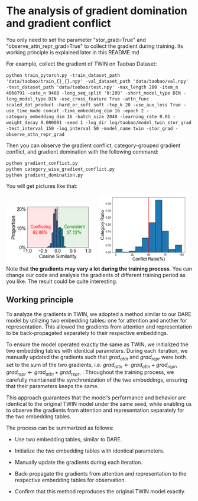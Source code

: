# The analysis of gradient domination and gradient conflict

You only need to set the parameter "stor_grad=True" and "observe_attn_repr_grad=True" to collect the gradient during training. 
Its working principle is explained later in this README.md

For example, collect the gradient of TWIN on Taobao Dataset:
```
python train_pytorch.py -train_dataset_path 'data/taobao/train_{}_{}.npy' -val_dataset_path 'data/taobao/val.npy' -test_dataset_path 'data/taobao/test.npy' -max_length 200 -item_n 4068791 -cate_n 9408 -long_seq_split '0:200' -short_model_type DIN -long_model_type DIN -use_cross_feature True -attn_func scaled_dot_product -hard_or_soft soft -top_k 20 -use_aux_loss True -use_time_mode concat -time_embedding_dim 16 -epoch 2 -category_embedding_dim 16 -batch_size 2048 -learning_rate 0.01 -weight_decay 0.000001 -seed 1 -log_dir log/taobao/model_twin_stor_grad -test_interval 150 -log_interval 50 -model_name twin -stor_grad -observe_attn_repr_grad
```

Then you can observe the gradient conflict, category-grouped gradient conflict, and gradient domination with the following command:
```
python gradient_conflict.py
python category_wise_gradient_conflict.py
python gradient_domination.py
```

You will get pictures like that:

<div style="float: left; width: 99%">
<img src="../../figures/angle_distribution.png" width="244" height="170" />
<img src="../../figures/taobao_grad_conflict_per_category.png" width="244" height="190" />
</div>

Note that **the gradients may vary a lot during the training process**.
You can change our code and analysis the gradients of different training period as you like.
The result could be quite interesting.

## Working principle
To analyze the gradients in TWIN, we adopted a method similar to our DARE model by utilizing two embedding tables: one for attention and another for representation. This allowed the gradients from attention and representation to be back-propagated separately to their respective embeddings.

To ensure the model operated exactly the same as TWIN, we initialized the two embedding tables with identical parameters. 
During each iteration, we manually updated the gradients such that 
$grad_{attn}$ and $grad_{repr}$ were both set to the sum of the two gradients, 
i.e. $grad_{attn} \leftarrow grad_{attn} + grad_{repr}, grad_{repr} \leftarrow grad_{attn} + grad_{repr}$, 
. Throughout the training process, we carefully maintained the synchronization of the two embeddings, ensuring that their parameters keeps the same.

This approach guarantees that the model’s performance and behavior are identical to the original TWIN model under the same seed, while enabling us to observe the gradients from attention and representation separately for the two embedding tables.

The process can be summarized as follows:

- Use two embedding tables, similar to DARE.

- Initialize the two embedding tables with identical parameters.

- Manually update the gradients during each iteration.

- Back-propagate the gradients from attention and representation to the respective embedding tables for observation.

- Confirm that this method reproduces the original TWIN model exactly.
